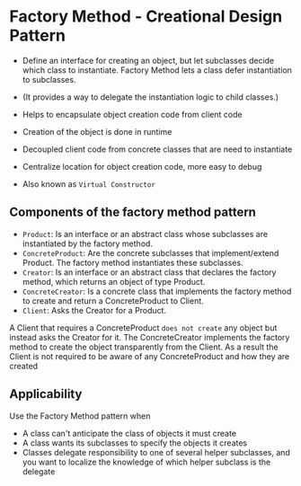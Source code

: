 # Factory Method - Creational Design Pattern

* Define an interface for creating an object, but let subclasses decide which class to instantiate. Factory Method lets a class defer instantiation to subclasses.
* (It provides a way to delegate the instantiation logic to child classes.)
* Helps to encapsulate object creation code from client code
* Creation of the object is done in runtime
* Decoupled client code from concrete classes that are need to instantiate
* Centralize location for object creation code, more easy to debug

* Also known as `Virtual Constructor`

## Components of the factory method pattern

* `Product`: Is an interface or an abstract class whose subclasses are instantiated by the factory method.
* `ConcreteProduct`: Are the concrete subclasses that implement/extend Product. The factory method instantiates these subclasses.
* `Creator`: Is an interface or an abstract class that declares the factory method, which returns an object of type Product.
* `ConcreteCreator`: Is a concrete class that implements the factory method to create and return a ConcreteProduct to Client.
* `Client`: Asks the Creator for a Product.

A Client that requires a ConcreteProduct `does not create` any object but instead asks the Creator for it. The ConcreteCreator implements the factory method to create the object transparently from the Client. As a result the Client is not required to be aware of any ConcreteProduct and how they are created

## Applicability

Use the Factory Method pattern when

* A class can't anticipate the class of objects it must create
* A class wants its subclasses to specify the objects it creates
* Classes delegate responsibility to one of several helper subclasses, and you want to localize the knowledge of which helper subclass is the delegate
